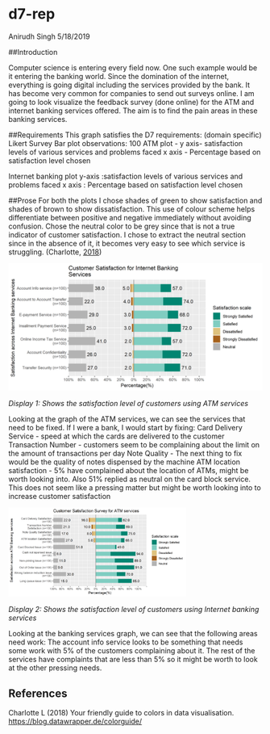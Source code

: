 d7-rep
================
Anirudh Singh
5/18/2019

\#\#Introduction

Computer science is entering every field now. One such example would be
it entering the banking world. Since the domination of the internet,
everything is going digital including the services provided by the bank.
It has become very common for companies to send out surveys online. I am
going to look visualize the feedback survey (done online) for the ATM
and internet banking services offered. The aim is to find the pain areas
in these banking services.

\#\#Requirements This graph satisfies the D7 requirements: (domain
specific) Likert Survey Bar plot observations: 100 ATM plot - y axis-
satisfaction levels of various services and problems faced x axis -
Percentage based on satisfaction level chosen

Internet banking plot y-axis :satisfaction levels of various services
and problems faced x axis : Percentage based on satisfaction level
chosen

\#\#Prose For both the plots I chose shades of green to show
satisfaction and shades of brown to show dissatisfaction. This use of
colour scheme helps differentiate between positive and negative
immediately without avoiding confusion. Chose the neutral color to be
grey since that is not a true indicator of customer satisfaction. I
chose to extract the neutral section since in the absence of it, it
becomes very easy to see which service is struggling. (Charlotte,
[2018](#ref-RostLC2018a))

![](../figures/d7-likert-atmbanking.png)<!-- -->

*Display 1: Shows the satisfaction level of customers using ATM
services*

Looking at the graph of the ATM services, we can see the services that
need to be fixed. If I were a bank, I would start by fixing: Card
Delivery Service - speed at which the cards are delivered to the
customer Transaction Number - customers seem to be complaining about the
limit on the amount of transactions per day Note Quality - The next
thing to fix would be the quality of notes dispensed by the machine ATM
location satisfaction - 5% have complained about the location of ATMs,
might be worth looking into. Also 51% replied as neutral on the card
block service. This does not seem like a pressing matter but might be
worth looking into to increase customer satisfaction

<img src="../figures/d7-likert-onlinebanking.png" width="70%" />

*Display 2: Shows the satisfaction level of customers using Internet
banking services*

Looking at the banking services graph, we can see that the following
areas need work: The account info service looks to be something that
needs some work with 5% of the customers complaining about it. The rest
of the services have complaints that are less than 5% so it might be
worth to look at the other pressing needs.

## References

<div id="refs" class="references">

<div id="ref-RostLC2018a">

Charlotte L (2018) Your friendly guide to colors in data visualisation.
<https://blog.datawrapper.de/colorguide/>

</div>

</div>
